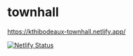# townhall

https://kthibodeaux-townhall.netlify.app/

[![Netlify Status](https://api.netlify.com/api/v1/badges/5688d128-1367-4e6d-903a-43554696e6a7/deploy-status)](https://app.netlify.com/sites/kthibodeaux-townhall/deploys)
